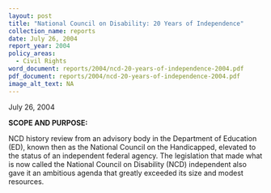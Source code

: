 ```yaml
---
layout: post
title: "National Council on Disability: 20 Years of Independence"
collection_name: reports
date: July 26, 2004
report_year: 2004
policy_areas:
  - Civil Rights
word_document: reports/2004/ncd-20-years-of-independence-2004.pdf
pdf_document: reports/2004/ncd-20-years-of-independence-2004.pdf
image_alt_text: NA
---
```

J﻿uly 26, 2004

**S﻿COPE AND PURPOSE:**

N﻿CD history review from an advisory body in the Department of Education (ED), known then as the National Council on the Handicapped, elevated to the status of an independent federal agency. The legislation that made what is now called the National Council on Disability (NCD) independent also gave it an ambitious agenda that greatly exceeded its size and modest resources.